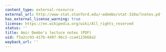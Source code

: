```yaml
---
content_type: external-resource
external_url: http://www-stat.stanford.edu/~adembo/stat-310a/lnotes.pdf
has_external_license_warning: true
license: https://en.wikipedia.org/wiki/All_rights_reserved
status: ''
title: Amir Dembo's lecture notes (PDF)
uid: f5a2cc93-417b-4497-96c2-cca4123668a2
wayback_url: ''
---
```

